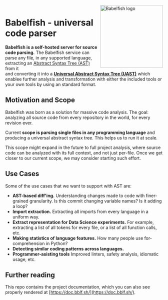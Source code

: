 <img src="https://avatars2.githubusercontent.com/u/25795418?v=3&s=200f" align="right" width="200px" height="200px" alt="Babelfish logo" />

# Babelfish - universal code parser

**Babelfish is a self-hosted server for source code parsing.** The Babelfish
service can parse any file, in any supported language, extracting an [Abstract
Syntax Tree (AST)](https://en.wikipedia.org/wiki/Abstract_syntax_tree) from it  
and converting it into a [**Universal Abstract Syntax Tree (UAST)**](./uast/specification.md) 
which enablee further analysis and transformation with either the included tools 
or your own tools by using an standard format.

## Motivation and Scope

Babelfish was born as a solution for massive code analysis. The goal: analyzing
all source code from every repository in the world, for every revision ever.

Current **scope is parsing single files in any programming language**
and producing a universal abstract syntax tree. This helps us to run it at scale.

This scope might expand in the future to full project analysis, where source code
can be analyzed with its full context, and not just per-file. Once we get closer to
our current scope, we may consider starting such effort.

## Use Cases

Some of the use cases that we want to support with AST are:

* **AST-based diff'ing.** Understanding changes made to code with finer-grained
  granularity. Is this commit changing variable names? Is it adding a loop?
* **Import extraction.** Extracting all imports from every language in a uniform
  way.
* **Extract representation for Data Science experiments.** For example, extracting
  a list of all tokens for every file, or a list of all function calls, etc.
* **Making statistics of language features.** How many people use
  for-comprehension in Python?
* **Detecting similar coding patterns across languages.**
* **Programmer-asisting tools** Improved linters, safety analysis, idiomatic
  usage, etc.

## Further reading

This repo contains the project documentation,
which you can also see properly rendered at [https://doc.bblf.sh/](https://doc.bblf.sh/).
